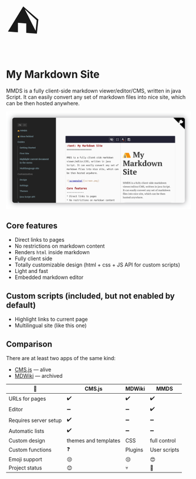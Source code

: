 <div style="font-size:96px">⛺</div>

My Markdown Site
=======================

MMDS is a fully client-side markdown viewer/editor/CMS, written in java Script. It can easily convert any set of markdown files into nice site, which can be then hosted anywhere.

![screenshot](screen.png)

Core features
-------------
* Direct links to pages
* No restrictions on markdown content 
* Renders `html` inside markdown
* Fully client side 
* Totally customizable design (html + css + JS API for custom scripts)
* Light and fast
* Embedded markdown editor

## Custom scripts (included, but not enabled by default)
* Highlight links to current page
* Multilingual site (like this one)



Comparison
--------------------
There are at least two apps of the same kind:
* [CMS.js](https://github.com/chrisdiana/cms.js) — alive
* [MDWiki](https://github.com/Dynalon/mdwiki) — archived
 
|  :wrench:  | CMS.js | MDWiki | MMDS |
|-------|-----|-----|------|
| URLs for pages | :heavy_check_mark: | :heavy_check_mark: | :heavy_check_mark:|
| Editor | :heavy_minus_sign:  | :heavy_minus_sign: | :heavy_check_mark: |
| Requires server setup | :heavy_check_mark: | :heavy_minus_sign: | :heavy_minus_sign: |
| Automatic lists | :heavy_check_mark: | :heavy_minus_sign: | :heavy_minus_sign: |
| Custom design | themes and templates | CSS | full control |
| Custom functions| :question: | Plugins | User scripts |
| Emoji support | :unamused: | :unamused: | :heart_eyes: |
| Project status | :blush: |  :skull: | :baby: |


